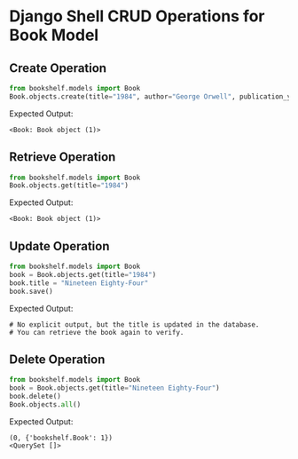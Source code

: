 # Django Shell CRUD Operations for Book Model

## Create Operation

```python
from bookshelf.models import Book
Book.objects.create(title="1984", author="George Orwell", publication_year=1949)
```

Expected Output:

```
<Book: Book object (1)>
```

## Retrieve Operation

```python
from bookshelf.models import Book
Book.objects.get(title="1984")
```

Expected Output:

```
<Book: Book object (1)>
```

## Update Operation

```python
from bookshelf.models import Book
book = Book.objects.get(title="1984")
book.title = "Nineteen Eighty-Four"
book.save()
```

Expected Output:

```
# No explicit output, but the title is updated in the database.
# You can retrieve the book again to verify.
```

## Delete Operation

```python
from bookshelf.models import Book
book = Book.objects.get(title="Nineteen Eighty-Four")
book.delete()
Book.objects.all()
```

Expected Output:

```
(0, {'bookshelf.Book': 1})
<QuerySet []>
```
